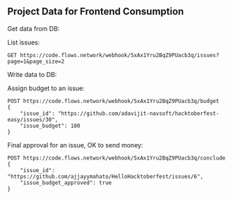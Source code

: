 ## Project Data for Frontend Consumption

Get data from DB:

List issues:
```
GET https://code.flows.network/webhook/5xAx1Yru2BqZ9PUacb3q/issues?page=1&page_size=2
```

Write data to DB:

Assign budget to an issue:
```
POST https://code.flows.network/webhook/5xAx1Yru2BqZ9PUacb3q/budget
{
    "issue_id": "https://github.com/adavijit-navsoft/hacktoberfest-easy/issues/30",
    "issue_budget": 100
}

```


Final approval for an issue, OK to send money:
```
POST https://code.flows.network/webhook/5xAx1Yru2BqZ9PUacb3q/conclude
{
    "issue_id": "https://github.com/ajjayymahato/HelloHacktoberfest/issues/6",
    "issue_budget_approved": true
}
```



